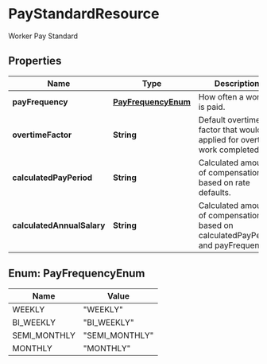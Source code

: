 

# PayStandardResource

Worker Pay Standard

## Properties

| Name | Type | Description | Notes |
|------------ | ------------- | ------------- | -------------|
|**payFrequency** | [**PayFrequencyEnum**](#PayFrequencyEnum) | How often a worker is paid. |  [optional] |
|**overtimeFactor** | **String** | Default overtime factor that would be applied for overtime work completed. |  [optional] |
|**calculatedPayPeriod** | **String** | Calculated amount of compensation based on rate defaults. |  [optional] |
|**calculatedAnnualSalary** | **String** | Calculated amount of compensation based on calculatedPayPeriod and payFrequency. |  [optional] |



## Enum: PayFrequencyEnum

| Name | Value |
|---- | -----|
| WEEKLY | &quot;WEEKLY&quot; |
| BI_WEEKLY | &quot;BI_WEEKLY&quot; |
| SEMI_MONTHLY | &quot;SEMI_MONTHLY&quot; |
| MONTHLY | &quot;MONTHLY&quot; |



